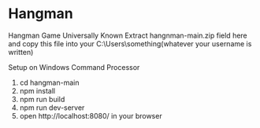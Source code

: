 # Hangman
Hangman Game Universally Known
Extract hangnman-main.zip field here and copy this file into your C:\Users\something(whatever your username is written)

Setup on Windows Command Processor
1) cd hangman-main
2) npm install
3) npm run build
4) npm run dev-server
5) open http://localhost:8080/ in your browser
